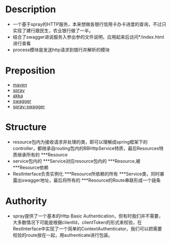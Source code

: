 # Description

* 一个基于spray的HTTP服务，本来想做各银行信用卡办卡进度的查询，不过只实现了建行跟民生，农业银行做了一半。
* 结合了swagger进说服务入参出参的文件说明，应用起来后访问*/index.html进行查看
* process模块是发送http请求到银行并解析的模块 

# Preposition
* [maven](http://maven.apache.org)
* [spray](http://www.spray.io)
* [akka](http://www.akka.io)
* [swagger](http://www.swagger.io)
* [spray-swagger](https://github.com/gettyimages/spray-swagger)

# Structure
* resource包内为接收请求并处理的类，即可以理解成spring框架下的controller，都继承自routing包内的BBHttpService特质，最后Resources特质继承所有的 ***Resource
* service包内的 ***Service对应resource包内的 ***Resource,被 ***Resource依赖
* RestInterface负责实例化 ***Resource所依赖的所有 ***Service类，同时暴露出swagger地址，最后将所有的 ***Resource的Route串联形成一个链条

# Authority
* spray提供了一个基本的Http Basic Authentication，但有时我们并不需要，大多数情况下可能是根据clientId，clientToken的形式来校验，在RestInterface中实现了一个简单的ContextAuthenticator，我们可以把需要校验的route放在一起，用authenticate进行包装。


 